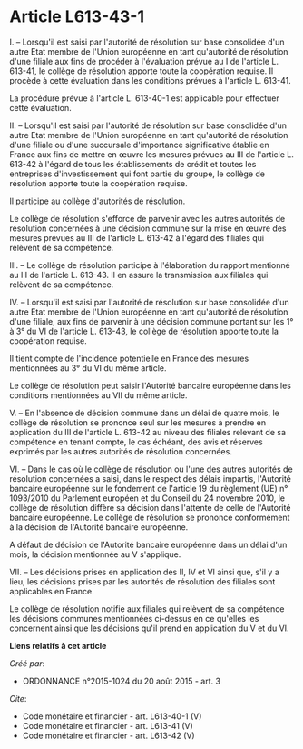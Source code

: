 # Article L613-43-1

I. – Lorsqu'il est saisi par l'autorité de résolution sur base consolidée d'un autre Etat membre de l'Union européenne en
tant qu'autorité de résolution d'une filiale aux fins de procéder à l'évaluation prévue au I de l'article L. 613-41, le
collège de résolution apporte toute la coopération requise. Il procède à cette évaluation dans les conditions prévues à
l'article L. 613-41. 

La procédure prévue à l'article L. 613-40-1 est applicable pour effectuer cette évaluation. 

II. – Lorsqu'il est saisi par l'autorité de résolution sur base consolidée d'un autre Etat membre de l'Union européenne en
tant qu'autorité de résolution d'une filiale ou d'une succursale d'importance significative établie en France aux fins de
mettre en œuvre les mesures prévues au III de l'article L. 613-42 à l'égard de tous les établissements de crédit et toutes
les entreprises d'investissement qui font partie du groupe, le collège de résolution apporte toute la coopération requise. 

Il participe au collège d'autorités de résolution. 

Le collège de résolution s'efforce de parvenir avec les autres autorités de résolution concernées à une décision commune sur
la mise en œuvre des mesures prévues au III de l'article L. 613-42 à l'égard des filiales qui relèvent de sa compétence. 

III. – Le collège de résolution participe à l'élaboration du rapport mentionné au III de l'article L. 613-43. Il en assure la
transmission aux filiales qui relèvent de sa compétence. 

IV. – Lorsqu'il est saisi par l'autorité de résolution sur base consolidée d'un autre Etat membre de l'Union européenne en
tant qu'autorité de résolution d'une filiale, aux fins de parvenir à une décision commune portant sur les 1° à 3° du VI de
l'article L. 613-43, le collège de résolution apporte toute la coopération requise. 

Il tient compte de l'incidence potentielle en France des mesures mentionnées au 3° du VI du même article. 

Le collège de résolution peut saisir l'Autorité bancaire européenne dans les conditions mentionnées au VII du même article. 

V. – En l'absence de décision commune dans un délai de quatre mois, le collège de résolution se prononce seul sur les mesures
à prendre en application du III de l'article L. 613-42 au niveau des filiales relevant de sa compétence en tenant compte, le
cas échéant, des avis et réserves exprimés par les autres autorités de résolution concernées. 

VI. – Dans le cas où le collège de résolution ou l'une des autres autorités de résolution concernées a saisi, dans le respect
des délais impartis, l'Autorité bancaire européenne sur le fondement de l'article 19 du règlement (UE) n° 1093/2010 du
Parlement européen et du Conseil du 24 novembre 2010, le collège de résolution diffère sa décision dans l'attente de celle de
l'Autorité bancaire européenne. Le collège de résolution se prononce conformément à la décision de l'Autorité bancaire
européenne. 

A défaut de décision de l'Autorité bancaire européenne dans un délai d'un mois, la décision mentionnée au V s'applique. 

VII. – Les décisions prises en application des II, IV et VI ainsi que, s'il y a lieu, les décisions prises par les autorités
de résolution des filiales sont applicables en France. 

Le collège de résolution notifie aux filiales qui relèvent de sa compétence les décisions communes mentionnées ci-dessus en
ce qu'elles les concernent ainsi que les décisions qu'il prend en application du V et du VI.

**Liens relatifs à cet article**

_Créé par_:

  - ORDONNANCE n°2015-1024 du 20 août 2015 - art. 3

_Cite_:

  - Code monétaire et financier - art. L613-40-1 (V)
  - Code monétaire et financier - art. L613-41 (V)
  - Code monétaire et financier - art. L613-42 (V)
